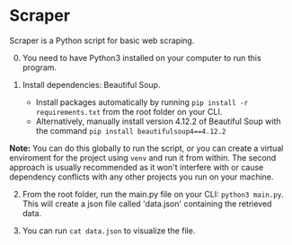 # Scraper

Scraper is a Python script for basic web scraping.

0. You need to have Python3 installed on your computer to run this program. 

1. Install dependencies: Beautiful Soup.
    - Install packages automatically by running `pip install -r requirements.txt` from the root folder on your CLI.
    - Alternatively, manually install version 4.12.2 of Beautiful Soup with the command `pip install beautifulsoup4==4.12.2`

**Note:** You can do this globally to run the script, or you can create a virtual enviroment for the project using `venv` and run it from within. The second approach is usually recommended as it won't interfere with or cause dependency conflicts with any other projects you run on your machine. 

2. From the root folder, run the main.py file on your CLI: `python3 main.py`. This will create a json file called 'data.json' containing the retrieved data.

3. You can run `cat data.json` to visualize the file.